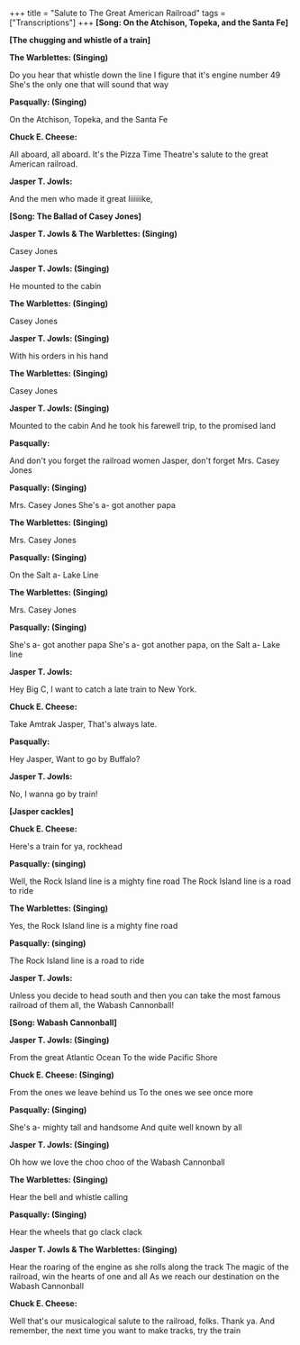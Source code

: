 +++
title = "Salute to The Great American Railroad"
tags = ["Transcriptions"]
+++
**[Song: On the Atchison, Topeka, and the Santa Fe]**


**[The chugging and whistle of a train]**


**The Warblettes: (Singing)**

Do you hear that whistle down the line
I figure that it's engine number 49
She's the only one that will sound that way

**Pasqually: (Singing)**

On the Atchison, Topeka, and the Santa Fe

**Chuck E. Cheese:**

All aboard, all aboard. It's the Pizza Time Theatre's salute to the great American railroad.

**Jasper T. Jowls:**

And the men who made it great liiiiiike,

**[Song: The Ballad of Casey Jones]**


**Jasper T. Jowls & The Warblettes: (Singing)**

Casey Jones

**Jasper T. Jowls: (Singing)**

He mounted to the cabin

**The Warblettes: (Singing)**

Casey Jones

**Jasper T. Jowls: (Singing)**

With his orders in his hand

**The Warblettes: (Singing)**

Casey Jones

**Jasper T. Jowls: (Singing)**

Mounted to the cabin
And he took his farewell trip, to the promised land

**Pasqually:**

And don't you forget the railroad women Jasper, don't forget Mrs. Casey Jones

**Pasqually: (Singing)**

Mrs. Casey Jones
She's a- got another papa

**The Warblettes: (Singing)**

Mrs. Casey Jones

**Pasqually: (Singing)**

On the Salt a- Lake Line

**The Warblettes: (Singing)**

Mrs. Casey Jones

**Pasqually: (Singing)**

She's a- got another papa
She's a- got another papa, on the Salt a- Lake line

**Jasper T. Jowls:**

Hey Big C, I want to catch a late train to New York.

**Chuck E. Cheese:**

Take Amtrak Jasper, That's always late.

**Pasqually:**

Hey Jasper, Want to go by Buffalo?

**Jasper T. Jowls:**

No, I wanna go by train!

**[Jasper cackles]**


**Chuck E. Cheese:**

Here's a train for ya, rockhead

**Pasqually: (singing)**

Well, the Rock Island line is a mighty fine road
The Rock Island line is a road to ride

**The Warblettes: (Singing)**

Yes, the Rock Island line is a mighty fine road

**Pasqually: (singing)**

The Rock Island line is a road to ride

**Jasper T. Jowls:**

Unless you decide to head south and then you can take the most famous railroad of them all, the Wabash Cannonball!

**[Song: Wabash Cannonball]**


**Jasper T. Jowls: (Singing)**

From the great Atlantic Ocean
To the wide Pacific Shore

**Chuck E. Cheese: (Singing)**

From the ones we leave behind us
To the ones we see once more

**Pasqually: (Singing)**

She's a- mighty tall and handsome
And quite well known by all

**Jasper T. Jowls: (Singing)**

Oh how we love the choo choo of the Wabash Cannonball

**The Warblettes: (Singing)**

Hear the bell and whistle calling

**Pasqually: (Singing)**

Hear the wheels that go clack clack

**Jasper T. Jowls & The Warblettes: (Singing)**

Hear the roaring of the engine as she rolls along the track
The magic of the railroad, win the hearts of one and all
As we reach our destination on the Wabash Cannonball

**Chuck E. Cheese:**

Well that's our musicalogical salute to the railroad, folks. Thank ya. And remember, the next time you want to make tracks, try the train


